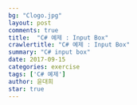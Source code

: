 ```yaml
---
bg: "Clogo.jpg"
layout: post
comments: true
title:  "C# 예제 : Input Box"
crawlertitle: "C# 예제 : Input Box"
summary: "C# input box"
date: 2017-09-15
categories: exercise
tags: ['C# 예제']
author: 윤대희
star: true
---
```

